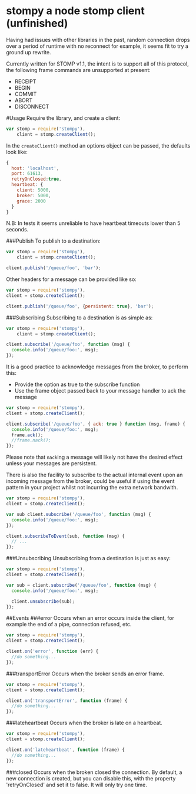 stompy a node stomp client (unfinished)
=================

Having had issues with other libraries in the past, random connection drops over
a period of runtime with no reconnect for example, it seems fit to try a ground
up rewrite.

Currently written for STOMP v1.1, the intent is to support all of this protocol,
the following frame commands are unsupported at present:
 * RECEIPT
 * BEGIN
 * COMMIT
 * ABORT
 * DISCONNECT

#Usage
Require the library, and create a client:
```javascript
var stomp = require('stompy'),
    client = stomp.createClient();
```

In the ```createClient()``` method an options object can be passed, the defaults
look like:

```javascript
{
  host: 'localhost',
  port: 61613,
  retryOnClosed:true,
  heartbeat: {
    client: 5000,
    broker: 5000,
    grace: 2000
  }
}
```
N.B: In tests it seems unreliable to have heartbeat timeouts lower than 5 seconds.

###Publish
To publish to a destination:
```javascript
var stomp = require('stompy'),
    client = stomp.createClient();

client.publish('/queue/foo', 'bar');
```
Other headers for a message can be provided like so:
```javascript
var stomp = require('stompy'),
client = stomp.createClient();

client.publish('/queue/foo', {persistent: true}, 'bar');
```


###Subscribing
Subscribing to a destination is as simple as:
```javascript
var stomp = require('stompy'),
    client = stomp.createClient();

client.subscribe('/queue/foo', function (msg) {
  console.info('/queue/foo:', msg);
});
```

It is a good practice to acknowledge messages from the broker, to perform this:
* Provide the option as true to the subscribe function
* Use the frame object passed back to your message handler to ack the message

```javascript
var stomp = require('stompy'),
client = stomp.createClient();

client.subscribe('/queue/foo', { ack: true } function (msg, frame) {
  console.info('/queue/foo:', msg);
  frame.ack();
  //frame.nack();
});
```
Please note that ```nack```ing a message will likely not have the desired effect unless your messages
are persistent.  


There is also the facility to subscribe to the actual internal event upon an
incoming message from the broker, could be useful if using the event pattern in
your project whilst not incurring the extra network bandwith.

```javascript
var stomp = require('stompy'),
client = stomp.createClient();

var sub client.subscribe('/queue/foo', function (msg) {
  console.info('/queue/foo:', msg);
});

client.subscribeToEvent(sub, function (msg) {
  // ...
});
```

###Unsubscribing
Unsubscribing from a destination is just as easy:
```javascript
var stomp = require('stompy'),
client = stomp.createClient();

var sub = client.subscribe('/queue/foo', function (msg) {
  console.info('/queue/foo:', msg);

  client.unsubscribe(sub);
});
```

##Events
###error
Occurs when an error occurs inside the client, for example the end of a pipe, connection refused, etc.
```javascript
var stomp = require('stompy'),
client = stomp.createClient();

client.on('error', function (err) {
  //do something...
});
```

###transportError
Occurs when the broker sends an error frame.
```javascript
var stomp = require('stompy'),
client = stomp.createClient();

client.on('transportError', function (frame) {
  //do something...
});
```

###lateheartbeat
Occurs when the broker is late on a heartbeat.
```javascript
var stomp = require('stompy'),
client = stomp.createClient();

client.on('lateheartbeat', function (frame) {
  //do something...
});
```

###closed
Occurs when the broken closed the connection. By default, a new connection is created, but you can disable this, with the property 'retryOnClosed' and set it to false. It will only try one time.


